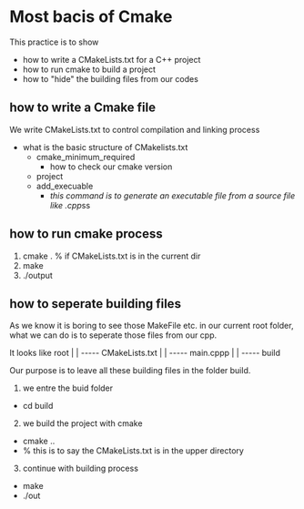 # Most bacis of Cmake
This practice is to show
- how to write a CMakeLists.txt for a C++ project
- how to run cmake to build a project
- how to "hide" the building files from our codes


## how to write a Cmake file
We write CMakeLists.txt to control compilation and linking process
- what is the basic structure of CMakelists.txt
  - cmake_minimum_required
    - how to check our cmake version
  - project
  - add_execuable
    - *this command is to generate an executable file from a source file like .cpp*ss

## how to run cmake process
1. cmake . % if CMakeLists.txt is in the current dir
2. make
3. ./output

## how to seperate building files
As we know it is boring to see those MakeFile etc. in our current root folder, what we can do is to seperate those files from our cpp.

It looks like
  root
    |
    |
    ----- CMakeLists.txt
    |
    |
    ----- main.cppp
    |
    |
    ----- build

Our purpose is to leave all these building files in the folder build.
1. we entre the buid folder
  - cd build
2. we build the project with cmake
  - cmake .. 
  - % this is to say the CMakeLists.txt is in the upper directory            
3. continue with building process
  - make
  - ./out 

